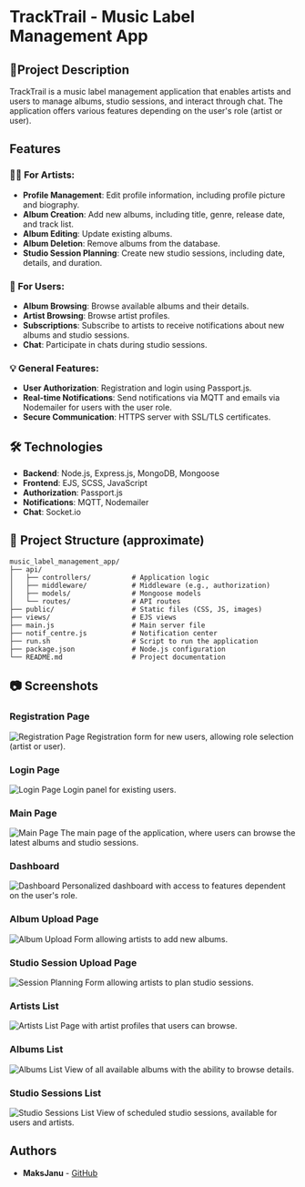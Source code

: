 # TrackTrail - Music Label Management App

## 📄Project Description

TrackTrail is a music label management application that enables artists and users to manage albums, studio sessions, and interact through chat. The application offers various features depending on the user's role (artist or user).

## Features

### 🧑‍🎨 For Artists:
- **Profile Management**: Edit profile information, including profile picture and biography.
- **Album Creation**: Add new albums, including title, genre, release date, and track list.
- **Album Editing**: Update existing albums.
- **Album Deletion**: Remove albums from the database.
- **Studio Session Planning**: Create new studio sessions, including date, details, and duration.

### 👤 For Users:
- **Album Browsing**: Browse available albums and their details.
- **Artist Browsing**: Browse artist profiles.
- **Subscriptions**: Subscribe to artists to receive notifications about new albums and studio sessions.
- **Chat**: Participate in chats during studio sessions.

### 💡 General Features:
- **User Authorization**: Registration and login using Passport.js.
- **Real-time Notifications**: Send notifications via MQTT and emails via Nodemailer for users with the user role.
- **Secure Communication**: HTTPS server with SSL/TLS certificates.

## 🛠️ Technologies

- **Backend**: Node.js, Express.js, MongoDB, Mongoose
- **Frontend**: EJS, SCSS, JavaScript
- **Authorization**: Passport.js
- **Notifications**: MQTT, Nodemailer
- **Chat**: Socket.io

## 🧬 Project Structure (approximate)

```
music_label_management_app/
├── api/
│   ├── controllers/          # Application logic
│   ├── middleware/           # Middleware (e.g., authorization)
│   ├── models/               # Mongoose models
│   └── routes/               # API routes
├── public/                   # Static files (CSS, JS, images)
├── views/                    # EJS views
├── main.js                   # Main server file
├── notif_centre.js           # Notification center
├── run.sh                    # Script to run the application
├── package.json              # Node.js configuration
└── README.md                 # Project documentation
```

## 📷 Screenshots


### Registration Page
![Registration Page](public/images/registerPage.png)
Registration form for new users, allowing role selection (artist or user).

### Login Page
![Login Page](public/images/loginPage.png)
Login panel for existing users.

### Main Page
![Main Page](public/images/mainPage.png)
The main page of the application, where users can browse the latest albums and studio sessions.

### Dashboard
![Dashboard](public/images/dashboard.png)
Personalized dashboard with access to features dependent on the user's role.

### Album Upload Page
![Album Upload](public/images/uploadAlbumPage.png)
Form allowing artists to add new albums.

### Studio Session Upload Page
![Session Planning](public/images/uploadStudio.png)
Form allowing artists to plan studio sessions.

### Artists List
![Artists List](public/images/artistsPage.png)
Page with artist profiles that users can browse.

### Albums List
![Albums List](public/images/albumsPage.png)
View of all available albums with the ability to browse details.

### Studio Sessions List
![Studio Sessions List](public/images/sessionsPage.png)
View of scheduled studio sessions, available for users and artists.

## Authors

- **MaksJanu** - [GitHub](https://github.com/MaksJanu)
